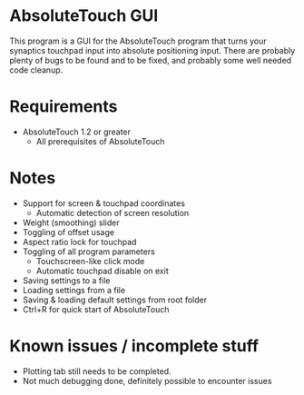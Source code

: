 # AbsoluteTouch GUI

This program is a GUI for the AbsoluteTouch program that turns your synaptics touchpad input into absolute positioning input. 
There are probably plenty of bugs to be found and to be fixed, and probably some well needed code cleanup. 

# Requirements

* AbsoluteTouch 1.2 or greater
	* All prerequisites of AbsoluteTouch

# Notes

* Support for screen & touchpad coordinates
	* Automatic detection of screen resolution
* Weight (smoothing) slider
* Toggling of offset usage
* Aspect ratio lock for touchpad
* Toggling of all program parameters
	* Touchscreen-like click mode
	* Automatic touchpad disable on exit
* Saving settings to a file
* Loading settings from a file
* Saving & loading default settings from root folder
* Ctrl+R for quick start of AbsoluteTouch

# Known issues / incomplete stuff

* Plotting tab still needs to be completed.
* Not much debugging done, definitely possible to encounter issues
